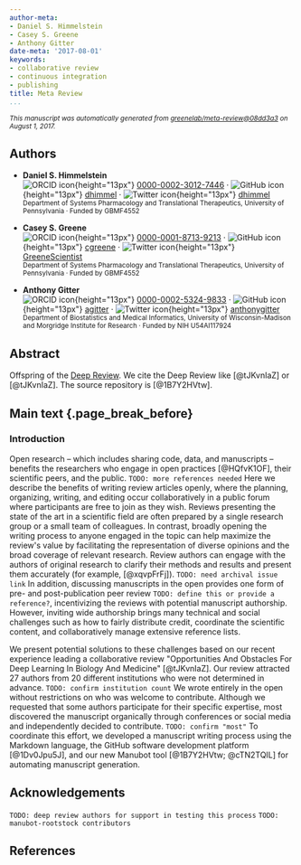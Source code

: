 ```yaml
---
author-meta:
- Daniel S. Himmelstein
- Casey S. Greene
- Anthony Gitter
date-meta: '2017-08-01'
keywords:
- collaborative review
- continuous integration
- publishing
title: Meta Review
...
```


<small><em>
This manuscript was automatically generated
from [greenelab/meta-review@08dd3a3](https://github.com/greenelab/meta-review/tree/08dd3a3f669f229e32e90e9259806743f5aae044)
on August  1, 2017.
</em></small>

## Authors


+ **Daniel S. Himmelstein**<br>
    ![ORCID icon](images/orcid.svg){height="13px"}
    [0000-0002-3012-7446](https://orcid.org/0000-0002-3012-7446)
    · ![GitHub icon](images/github.svg){height="13px"}
    [dhimmel](https://github.com/dhimmel)
    · ![Twitter icon](images/twitter.svg){height="13px"}
    [dhimmel](https://twitter.com/dhimmel)<br>
  <small>
     Department of Systems Pharmacology and Translational Therapeutics, University of Pennsylvania
     · Funded by GBMF4552
  </small>

+ **Casey S. Greene**<br>
    ![ORCID icon](images/orcid.svg){height="13px"}
    [0000-0001-8713-9213](https://orcid.org/0000-0001-8713-9213)
    · ![GitHub icon](images/github.svg){height="13px"}
    [cgreene](https://github.com/cgreene)
    · ![Twitter icon](images/twitter.svg){height="13px"}
    [GreeneScientist](https://twitter.com/GreeneScientist)<br>
  <small>
     Department of Systems Pharmacology and Translational Therapeutics, University of Pennsylvania
     · Funded by GBMF4552
  </small>

+ **Anthony Gitter**<br>
    ![ORCID icon](images/orcid.svg){height="13px"}
    [0000-0002-5324-9833](https://orcid.org/0000-0002-5324-9833)
    · ![GitHub icon](images/github.svg){height="13px"}
    [agitter](https://github.com/agitter)
    · ![Twitter icon](images/twitter.svg){height="13px"}
    [anthonygitter](https://twitter.com/anthonygitter)<br>
  <small>
     Department of Biostatistics and Medical Informatics, University of Wisconsin-Madison and Morgridge Institute for Research
     · Funded by NIH U54AI117924
  </small>



## Abstract

Offspring of the [Deep Review](https://github.com/greenelab/deep-review).
We cite the Deep Review like [@tJKvnIaZ] or [@tJKvnIaZ].
The source repository is [@1B7Y2HVtw].


## Main text {.page_break_before}

### Introduction

Open research – which includes sharing code, data, and manuscripts – benefits the researchers who engage in open practices [@HQfvK1OF], their scientific peers, and the public.
`TODO: more references needed`
Here we describe the benefits of writing review articles openly, where the planning, organizing, writing, and editing occur collaboratively in a public forum where participants are free to join as they wish.
Reviews presenting the state of the art in a scientific field are often prepared by a single research group or a small team of colleagues.
In contrast, broadly opening the writing process to anyone engaged in the topic can help maximize the review's value by facilitating the representation of diverse opinions and the broad coverage of relevant research.
Review authors can engage with the authors of original research to clarify their methods and results and present them accurately (for example, [@xqvpFrFj]).
`TODO: need archival issue link`
In addition, discussing manuscripts in the open provides one form of pre- and post-publication peer review `TODO: define this or provide a reference?`, incentivizing the reviews with potential manuscript authorship.
However, inviting wide authorship brings many technical and social challenges such as how to fairly distribute credit, coordinate the scientific content, and collaboratively manage extensive reference lists.

We present potential solutions to these challenges based on our recent experience leading a collaborative review "Opportunities And Obstacles For Deep Learning In Biology And Medicine" [@tJKvnIaZ].
Our review attracted 27 authors from 20 different institutions who were not determined in advance.
`TODO: confirm institution count`
We wrote entirely in the open without restrictions on who was welcome to contribute.
Although we requested that some authors participate for their specific expertise, most discovered the manuscript organically through conferences or social media and independently decided to contribute.
`TODO: confirm "most"`
To coordinate this effort, we developed a manuscript writing process using the Markdown language, the GitHub software development platform [@1Dv0Jpu5J], and our new Manubot tool [@1B7Y2HVtw; @cTN2TQIL] for automating manuscript generation.


## Acknowledgements

`TODO: deep review authors for support in testing this process`
`TODO: manubot-rootstock contributors`

## References